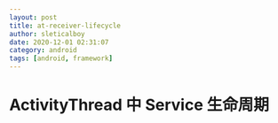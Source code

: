 ```yaml
---
layout: post
title: at-receiver-lifecycle
author: sleticalboy
date: 2020-12-01 02:31:07
category: android
tags: [android, framework]
---
```


# ActivityThread 中 Service 生命周期
